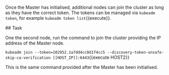 Once the Master has initialised, additional nodes can join the cluster as long as they have the correct token. The tokens can be managed via `kubeadm token`, for example `kubeadm token list`{{execute}}.

## Task

One the second node, run the command to join the cluster providing the IP address of the Master node.

`kubeadm join --token=102952.1a7dd4cc8d1f4cc5 --discovery-token-unsafe-skip-ca-verification [[HOST_IP]]:6443`{{execute HOST2}}

This is the same command provided after the Master has been initialised.
